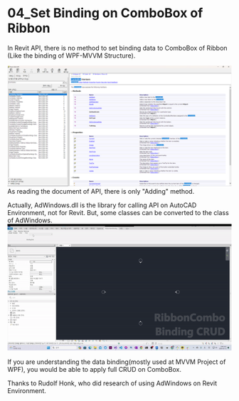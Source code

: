 <H1>04_Set Binding on ComboBox of Ribbon</H1>

In Revit API, there is no method to set binding data to ComboBox of Ribbon
(Like the binding of WPF-MVVM Structure).

<img src="img_apidoc.png"><br/>
As reading the document of API, there is only "Adding" method.

Actually, AdWindows.dll is the library for calling API on AutoCAD Environment, not for Revit. But, some classes can be converted to the class of AdWindows. <br/>
<img src="./running.gif">

If you are understanding the data binding(mostly used at MVVM Project of WPF), you would be able to apply full CRUD on ComboBox.<br/>

Thanks to Rudolf Honk, who did research of using AdWindows on Revit Environment.
